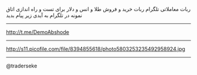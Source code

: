 ربات معاملاتی تلگرام
ربات خرید و فروش طلا و انس و دلار
برای تست و راه اندازی اتاق نمونه در تلگرام به آیدی زیر پیام بدید
____________________________________________________________________________
http://t.me/DemoAbshode
____________________________________________________________________________
http://s11.picofile.com/file/8394855618/photo5803253235492958924.jpg
____________________________________________________________________________
@traderseke
